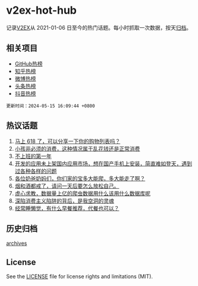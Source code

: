 # v2ex-hot-hub

 记录[V2EX](https://www.v2ex.com/)从 2021-01-06 日至今的热门话题。每小时抓取一次数据，按天[归档](archives)。
 
 ## 相关项目

- [GitHub热榜](https://github.com/snaildev/github-hot-hub)
- [知乎热榜](https://github.com/snaildev/zhihu-hot-hub)
- [微博热榜](https://github.com/snaildev/weibo-hot-hub)
- [头条热榜](https://github.com/snaildev/toutiao-hot-hub)
- [抖音热榜](https://github.com/snaildev/douyin-hot-hub)


 `更新时间：2024-05-15 16:09:44 +0800`

## 热议话题

1. [马上 618 了，可以分享一下你的购物列表吗？](https://www.v2ex.com/t/1040811)
1. [小孩非必须的消费，这种情况属于乱花钱还是正常消费](https://www.v2ex.com/t/1040720)
1. [不上班的第一年](https://www.v2ex.com/t/1040807)
1. [开发的应用未上架国内应用市场，想在国产手机上安装，简直难如登天，遇到过各种各样的问题](https://www.v2ex.com/t/1040826)
1. [各位奶爸奶妈们，你们家的宝多大能爬，多大能走了啊？](https://www.v2ex.com/t/1040833)
1. [烟和酒都戒了，请问一天后要怎么放松自己。](https://www.v2ex.com/t/1040739)
1. [虚心求教，数据量上亿的爬虫数据用什么该用什么数据库呢](https://www.v2ex.com/t/1040896)
1. [深陷消费主义陷阱的背后，是我空洞的灵魂](https://www.v2ex.com/t/1040686)
1. [经常睡懒觉，有什么早餐推荐，代餐也可以？](https://www.v2ex.com/t/1040838)

## 历史归档

[archives](archives)

## License

See the [LICENSE](LICENSE) file for license rights and limitations (MIT).
